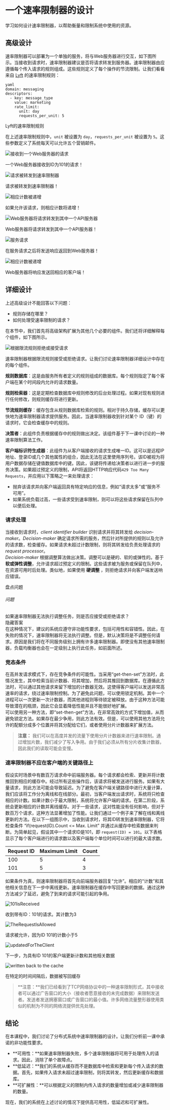 # 一个速率限制器的设计

学习如何设计速率限制器，以帮助衡量和限制系统中使用的资源。

## 高级设计

速率限制器可以部署为一个单独的服务，将与Web服务器进行交互，如下图所示。当接收到请求时，速率限制器建议是否将请求转发到服务器。速率限制器由应遵循每个传入请求的规则组成。这些规则定义了每个操作的节流限制。让我们看看来自 [Lyft](https://github.com/envoyproxy/ratelimit) 的速率限制规则：

```
yaml
domain: messaging
descriptors:
  - key: message_type
    value: marketing
    rate_limit:
      unit: day
      requests_per_unit: 5
```

Lyft的速率限制规则

在上述速率限制规则中，`unit` 被设置为 `day`，`requests_per_unit` 被设置为 `5`。这些参数定义了系统每天可以允许五个营销邮件。

![接收到一个Web服务器的请求](/img/19-Rate%20Limiter/ReceivedByOneOfTheWebServers.png)

一个Web服务器接收到ID为101的请求！

![请求被转发到速率限制器](/img/19-Rate%20Limiter/TheRequestIsForwardedToTheRateLimiter.png)

请求被转发到速率限制器！

![相应计数被递增](/img/19-Rate%20Limiter/CorrespondingCountIsIncremented.png)

如果允许该请求，则相应计数将递增！

![Web服务器将请求转发到其中一个API服务器](/img/19-Rate%20Limiter/TheWebServerForwardsTheRequestToOneOfTheAPIServers.png)

Web服务器将请求转发到其中一个API服务器！

![服务请求](/img/19-Rate%20Limiter/ServingTheRequest.png)

在服务请求之后将发送响应返回到Web服务器！

![相应计数被递增](/img/19-Rate%20Limiter/CorrespondingCountIsIncremented.png)

Web服务器将响应发送回相应的客户端！

## 详细设计

上述高级设计不能回答以下问题：

- 规则存储在哪里？
- 如何处理受速率限制的请求？

在本节中，我们首先将高级架构扩展为其他几个必要的组件。我们还将详细解释每个组件，如下图所示。

![根据限流规则拒绝或接受请求](/img/19-Rate%20Limiter/rejectsRequestsBasedOnThrottleRules.png)

速率限制器根据限流规则接受或拒绝请求。让我们讨论速率限制器详细设计中存在的每个组件。

**规则数据库**：这是由服务所有者定义的规则组成的数据库。每个规则指定了每个客户端在某个时间段内允许的请求数量。

**规则检索器**：这是定期检查数据库中规则修改的后台处理过程。如果对现有规则进行任何修改，则规则缓存将进行更新。

**节流规则缓存**：缓存包含从规则数据库检索的规则。相对于持久存储，缓存可以更快地为速率限制器请求提供服务。因此，当速率限制器收到针对某个 ID（键）的请求时，它会检查缓存中的规则。

**决策者**：此组件负责根据缓存中的规则做出决定。该组件基于下一课中讨论的一种速率限制算法工作。

**客户端标识符生成器**：此组件为从客户端接收的请求生成唯一ID。这可以是远程IP地址、登录ID或几个其他属性的组合，因此无法在这里使用序列号。该ID被视为将用户数据存储在键值数据库中的键。因此，该键将传递给决策者以进行进一步的服务决策。如果超过预定义的限制，API将返回HTTP响应代码`429 Too Many Requests`，并应用以下策略之一来处理请求：  
- 抛弃该请求并向客户端返回具有特定响应的信息，例如“请求太多”或“服务不可用”。  
- 如果系统负载过高，一些请求受到速率限制，则可以将这些请求保留在队列中以便后处理。  

### 请求处理  
当接收到请求时，*client identifier builder* 识别请求并将其转发给 *decision-maker*。*Decision-maker* 确定请求所需的服务，然后针对所提供的规则以及允许的请求数，检查缓存。如果请求未超过计数限制，则将其转发给负责处理请求的 *request processor*。  
*Decision-maker* 根据调整算法做出决策。调整可以是硬的、软的或弹性的。基于**软或弹性调整**，允许请求超过预定义的限制。这些请求被为服务或保留在队列中，在资源可用时后处理。类似地，如果使用 **硬调整** ，则拒绝请求并向客户端发送响应错误。  

盘点问题  
###### 问题  
如果速率限制器无法执行调整任务，则是否应接受或拒绝请求？    
隐藏答案  
在这种情况下，建议的系统应遵守非功能性要求，包括可用性和容错性。因此，在失败的情况下，速率限制器将无法执行调整。但是，默认决策将是不调整任何请求。原因是我们将在不同服务级别上拥有许多速率限制器。即使没有其他速率限制器，负载均衡器也会在一定级别上执行此任务，如前面所述。  

### 竞态条件  
在高并发请求模式下，存在竞争条件的可能性。当采用“get-then-set”方法时，此情况发生，其中检索当前计数器、将其增加，然后将其推回到数据库。在遵循此方法时，可以通过其他请求来留下增加的计数器无效。这使得客户端可以发送非常高速率的请求，绕过速率限制控制。为了避免此问题，可以使用锁定机制。其中一个进程可以一次更新一次计数器，而其他进程则等待锁定被释放。由于这种方法可能导致潜在的瓶颈，因此它会显着降低性能并且不能很好地扩展。  
可以使用另一种方法，即“set-then-get”方法，在非常高效的方式下增加值，从而避免锁定方法。如果存在最少争用，则此方法有效。但是，可以使用其他方法将允许的配额分成多个位置并将其分配给它们，或者使用分片计数器来扩展方法。  
> **注意：** 我们可以在高度并发的流量下使用分片计数器来进行速率限制。通过增加片数，我们减少了写入争用。由于我们必须从所有分片收集计数器，因此我们的读取可能会变慢。  

### 速率限制器不应在客户端的关键路径上  
假设实时场景中有数百万请求命中前端服务器。每个请求都会检索、更新并将计数推回到相应的缓存中。经过所有这些操作后，该请求将被发送进行服务。如果有大量请求，则此方法可能会导致延迟。为了避免在客户端关键路径中进行大量计算，我们应该将工作分为离线和在线部分。最初，当客户端发出请求时，系统将只检查相应的计数。如果计数小于最大限制，系统将允许客户端的请求。在第二阶段，系统会更新相应的计数并离线缓存。对于一些请求，这对性能没有任何影响，但对于数百万个请求，这种方法显著增加了性能。让我们通过一个例子来了解在线和离线更新的方法。在以下一组图示中，当收到请求时，将其ID转发到速率限制器，它将检查条件 “if(request(ID).Count <= Max. Limit” 并通过从缓存中检索数据来判断。为简单起见，假设其中一个请求ID是101，即 `request(ID) = 101`。以下表格显示了每个客户端进行的请求数以及客户端每个单位时间可以进行的最大请求数。

| Request ID | Maximum Limit | Count |
| ---------- | ------------- | ----- |
| 100        | 5             | 4     |
| 101        | 5             | 3     |

如果条件为真，则速率限制器将首先向前端服务器回复“允许”。相应的“计数”和其他相关信息在下一步中离线更新。速率限制器在缓存中写回更新的数据。通过这种方法减少了延迟，避免了到来的请求可能引起的争用。

![101isReceived](/img/19-Rate%20Limiter/101isReceived.png)

收到带有ID：101的请求。其计数为3

![TheRequestIsAllowed](/img/19-Rate%20Limiter/TheRequestIsAllowed.png)

请求被允许，因为ID 101的计数小于5

![updatedForTheClient](/img/19-Rate%20Limiter/updatedForTheClient.png)

下一步，为具有ID 101的客户端更新计数和其他相关数据

![written back to the cache](/img/19-Rate%20Limiter/written%20back%20to%20the%20cache.png)

在特定的时间间隔后，数据被写回缓存

> **注意：**我们已经看到了TCP网络协议中的一种速率限制形式，其中接收者可以通过广告窗口的大小（接收者愿意接收的未完成数据）来限制发送者。发送者发送拥塞窗口或广告窗口的最小值。许多网络流量整形器使用类似的机制为不同的网络流提供优先处理。

## 结论
在本课程中，我们讨论了分布式系统中速率限制器的设计。让我们分析前一课中承诺的非功能性要求。
- **可用性：**如果速率限制器失败，多个速率限制器将可用于处理传入的请求。因此，消除了单个故障点。
- **低延迟：**我们的系统从缓存而不是数据库中检索和更新每个传入请求的数据。首先，如果传入请求未超过速率限制，则将其转发，然后更新缓存和数据库。
- **可扩展性：**可以根据定义的限制内传入请求的数量增加或减少速率限制器的数量。

现在，我们的系统在上述讨论的情况下提供高可用性，低延迟和可扩展性。